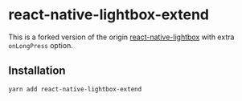 # react-native-lightbox-extend

This is a forked version of the origin [react-native-lightbox](https://github.com/oblador/react-native-lightbox)
with extra `onLongPress` option.

## Installation

```
yarn add react-native-lightbox-extend
```

